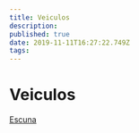 ```yaml
---
title: Veiculos
description: 
published: true
date: 2019-11-11T16:27:22.749Z
tags: 
---
```


<!-- SUBTITLE: Visão geral sobre Veiculos -->

# Veiculos
[Escuna](http://localhost/veiculos/escuna#escuna)

